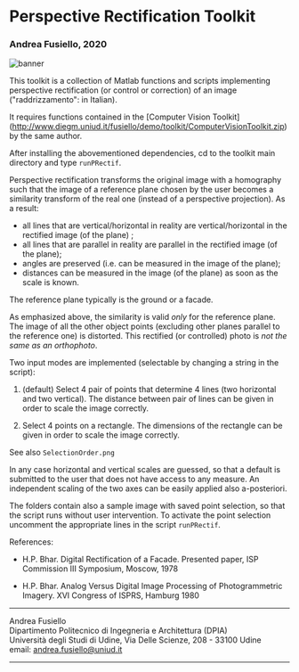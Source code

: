 # Perspective Rectification Toolkit

###  Andrea Fusiello, 2020

![banner](http://www.diegm.uniud.it/%7Efusiello/demo/rect/bannerraddrizza.jpg)

This toolkit is a collection of Matlab functions and scripts implementing perspective rectification (or control or correction) of an image ("raddrizzamento": in Italian).  

It requires functions contained in the [Computer Vision Toolkit] (http://www.diegm.uniud.it/fusiello/demo/toolkit/ComputerVisionToolkit.zip) by the same author.

After installing the abovementioned dependencies, cd to the toolkit main directory and type `runPRectif`.

Perspective rectification transforms the original image with a homography such that the image of a reference plane chosen by the user becomes a similarity transform of the real one (instead of a perspective projection). As a result:

- all lines that are vertical/horizontal in reality are vertical/horizontal in the rectified image (of the plane) ;
- all lines that are parallel in reality are parallel in the rectified image (of the plane);
- angles are preserved (i.e. can be measured in the image of the plane);
- distances can be measured in the image (of the plane) as soon as the scale is known. 

The reference plane typically is the ground or a facade. 

As emphasized above, the similarity is valid *only* for the reference plane. The image of all the other object points (excluding other planes parallel to the reference one) is distorted. This rectified (or controlled) photo is *not the same as an orthophoto*.

Two input modes are implemented (selectable by changing a string in the script): 

1. (default) Select 4 pair of points that determine 4 lines (two horizontal and two vertical). The distance between pair of lines can be given in order to scale the image correctly.

2. Select 4 points on a rectangle. The dimensions of the rectangle can be given in order to scale the image correctly.

See also `SelectionOrder.png`

In any case horizontal and vertical scales are guessed, so that a default  is submitted to the user that does not have access to any measure.  An independent scaling of the two axes can be easily applied also a-posteriori.

The folders contain also a sample image with saved point selection, so that  the script runs without user intervention. To activate the point selection  uncomment the appropriate lines in the script `runPRectif`.


References:

* H.P. Bhar. Digital Rectification of a Facade. Presented paper, ISP Commission III Symposium, Moscow, 1978

* H.P. Bhar. Analog Versus Digital Image Processing of Photogrammetric Imagery. XVI Congress of ISPRS, Hamburg 1980


---
Andrea Fusiello                
Dipartimento Politecnico di Ingegneria e Architettura (DPIA)  
Università degli Studi di Udine, Via Delle Scienze, 208 - 33100 Udine  
email: <andrea.fusiello@uniud.it>

---

